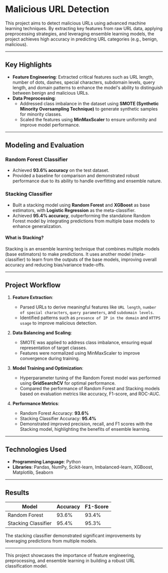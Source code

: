# **Malicious URL Detection**

This project aims to detect malicious URLs using advanced machine learning techniques. By extracting key features from raw URL data, applying preprocessing strategies, and leveraging ensemble learning models, the project achieves high accuracy in predicting URL categories (e.g., benign, malicious).

---

## **Key Highlights**

- **Feature Engineering**: Extracted critical features such as URL length, number of dots, dashes, special characters, subdomain levels, query length, and domain patterns to enhance the model's ability to distinguish between benign and malicious URLs.  
- **Data Preprocessing**:  
  - Addressed class imbalance in the dataset using **SMOTE (Synthetic Minority Oversampling Technique)** to generate synthetic samples for minority classes.  
  - Scaled the features using **MinMaxScaler** to ensure uniformity and improve model performance.  

---

## **Modeling and Evaluation**

### Random Forest Classifier  
- Achieved **93.6% accuracy** on the test dataset.  
- Provided a baseline for comparison and demonstrated robust performance due to its ability to handle overfitting and ensemble nature.  

### Stacking Classifier  
- Built a stacking model using **Random Forest** and **XGBoost** as base estimators, with **Logistic Regression** as the meta-classifier.  
- Achieved **95.4% accuracy**, outperforming the standalone Random Forest model by integrating predictions from multiple base models to enhance generalization.  

#### What is Stacking?  
Stacking is an ensemble learning technique that combines multiple models (base estimators) to make predictions. It uses another model (meta-classifier) to learn from the outputs of the base models, improving overall accuracy and reducing bias/variance trade-offs.

---

## **Project Workflow**

1. **Feature Extraction**:  
   - Parsed URLs to derive meaningful features like `URL length`, `number of special characters`, `query parameters`, and `subdomain levels`.  
   - Identified patterns such as `presence of IP in the domain` and `HTTPS usage` to improve malicious detection.  

2. **Data Balancing and Scaling**:  
   - SMOTE was applied to address class imbalance, ensuring equal representation of target classes.  
   - Features were normalized using MinMaxScaler to improve convergence during training.  

3. **Model Training and Optimization**:  
   - Hyperparameter tuning of the Random Forest model was performed using **GridSearchCV** for optimal performance.  
   - Compared the performance of Random Forest and Stacking models based on evaluation metrics like accuracy, F1-score, and ROC-AUC.  

4. **Performance Metrics**:  
   - Random Forest Accuracy: **93.6%**  
   - Stacking Classifier Accuracy: **95.4%**  
   - Demonstrated improved precision, recall, and F1 scores with the Stacking model, highlighting the benefits of ensemble learning.

---

## **Technologies Used**

- **Programming Language**: Python  
- **Libraries**: Pandas, NumPy, Scikit-learn, Imbalanced-learn, XGBoost, Matplotlib, Seaborn  

---

## **Results**

| Model               | Accuracy | F1-Score |  
|---------------------|----------|----------| 
| Random Forest       | 93.6%    | 93.4%    | 
| Stacking Classifier | 95.4%    | 95.3%    |  

The stacking classifier demonstrated significant improvements by leveraging predictions from multiple models.

---

This project showcases the importance of feature engineering, preprocessing, and ensemble learning in building a robust URL classification model.
